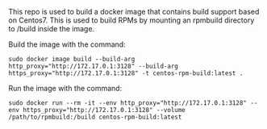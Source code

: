 This repo is used to build a docker image that contains build support
based on Centos7. This is used to build RPMs by mounting an rpmbuild
directory to /build inside the image.

Build the image with the command:
```
sudo docker image build --build-arg http_proxy="http://172.17.0.1:3128" --build-arg https_proxy="http://172.17.0.1:3128" -t centos-rpm-build:latest .
```

Run the image with the command:
```
sudo docker run --rm -it --env http_proxy="http://172.17.0.1:3128" --env https_proxy="http://172.17.0.1:3128" --volume /path/to/rpmbuild:/build centos-rpm-build:latest
```
